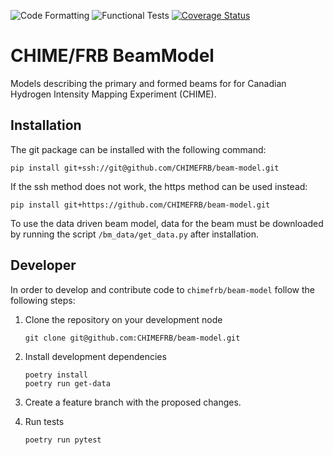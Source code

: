 ![Code Formatting](https://github.com/CHIMEFRB/beam-model/workflows/Code%20Formatting/badge.svg?branch=master)
![Functional Tests](https://github.com/CHIMEFRB/beam-model/workflows/Functional%20Tests/badge.svg?branch=master)
[![Coverage Status](https://coveralls.io/repos/github/CHIMEFRB/beam-model/badge.svg?branch=master&t=Qq3KyN)](https://coveralls.io/github/CHIMEFRB/beam-model?branch=master)

# CHIME/FRB BeamModel

Models describing the primary and formed beams for for Canadian Hydrogen Intensity Mapping Experiment (CHIME).


## Installation

The git package can be installed with the following command:

```
pip install git+ssh://git@github.com/CHIMEFRB/beam-model.git
```

If the ssh method does not work, the https method can be used instead:

```
pip install git+https://github.com/CHIMEFRB/beam-model.git
```

To use the data driven beam model, data for the beam must be downloaded by running the script `/bm_data/get_data.py` after installation.

## Developer

In order to develop and contribute code to `chimefrb/beam-model` follow the following steps:

  1. Clone the repository on your development node
     ```
     git clone git@github.com:CHIMEFRB/beam-model.git
     ```
  2. Install development dependencies
     ```
     poetry install
     poetry run get-data
     ```
  3. Create a feature branch with the proposed changes.
  
  4. Run tests
     ```
     poetry run pytest
     ```



